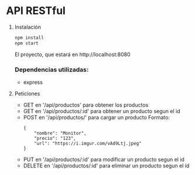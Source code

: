 # API RESTful

1. Instalación

    ```sh
    npm install
    npm start
    ```

    El proyecto, que estará en http://localhost:8080

    ### Dependencias utilizadas:

    - express

2. Peticiones

    - GET en '/api/productos' para obtener los productos
    - GET en '/api/productos/:id' para obtener un producto segun el id
    - POST en '/api/productos/' para cargar un producto
      Formato:
        ```
        {
            "nombre": "Monitor",
            "precio": "123",
            "url": "https://i.imgur.com/vAd9Ltj.jpeg"
        }
        ```
    - PUT en '/api/productos/:id' para modificar un producto segun el id
    - DELETE en '/api/productos/:id' para eliminar un producto segun el id
